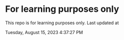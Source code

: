 # For learning purposes only
This repo is for learning purposes only.
Last updated at

Tuesday, August 15, 2023 4:37:27 PM

